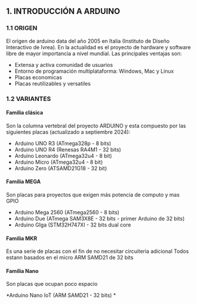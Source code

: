 ## 1. INTRODUCCIÓN A ARDUINO

### 1.1 ORIGEN
El origen de arduino data del año 2005 en Italia (Instituto de Diseño Interactivo de Ivrea). En la actualidad es el proyecto de hardware y software libre de mayor importancia a nivel mundial.
Las principales ventajas son:
* Extensa y activa comunidad de usuarios
* Entorno de programación multiplataforma: Windows, Mac y Linux
* Placas economicas
* Placas reutilizables y versatiles

### 1.2 VARIANTES

#### Familia clásica
Son la columna vertebral del proyecto ARDUINO y esta compuesto por las siguientes placas (actualizado a septiembre 2024):

* Arduino UNO R3 (ATmega328p - 8 bits)
* Arduino UNO R4 (Renesas RA4M1 - 32 bits)
* Arduino Leonardo (ATmega32u4 - 8 bit)
* Arduino Micro (ATmega32u4 - 8 bit)
* Arduino Zero (ATSAMD21G18 - 32 bit)

#### Familia MEGA
Son placas para proyectos que exigen más potencia de computo y mas GPIO

* Arduino Mega 2560 (ATmega2560 - 8 bits)
* Arduino Due (ATmega SAM3X8E - 32 bits - primer Arduino de 32 bits)
* Arduino GIga (STM32H747XI - 32 bits dual core

#### Familia MKR
Es una serie de placas con el fin de no necesitar circuiteria adicional
Todos estann basados en el micro ARM SAMD21 de 32 bits

#### Familia Nano
Son placas que ocupan poco espacio 

*Arduino Nano IoT (ARM SAMD21 - 32 bits)
*



  
